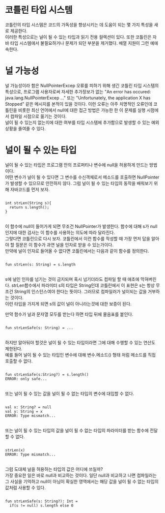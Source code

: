 # 코틀린 타입 시스템

코틀린의 타입 시스템은 코드의 가독성을 향상시키는 데 도움이 되는 몇 가지 특성을 새로 제공한다.   
이러한 특성으로는 널이 될 수 있는 타입과 읽기 전용 컬렉션이 있다. 또한 코틀린은 자바 타입 시스템에서 불필요하거나 문제가 되던 부분을 제거했다. 배열 지원이 그런 예에 속한다.

# 널 가능성

널 가능성이라 함은 NullPointerExcep 오류를 피하기 위해 생긴 코틀린 타입 시스템의 특성으로, 프로그램 사용자로써 자세한 추가정보가 없는 "An error has occured: java.lang.NullPointerExcep ..." 또는 "Unfortunately, the application X has Stopped" 같은 메시지를 본적이 있을 것이다. 이런 오류는 아주 치명적인 오류인데 코틀린을 비롯한 최신 언어에서 null에 대한 접근 방법은 가능한 한 이 문제를 실행 시점에서 컴파일 시점으로 옮기는 것이다.   
널이 될 수 있는지 없는지에 대한 여부를 타입 시스템에 추가함으로 발생할 수 있는 예외상황을 줄여줄 수 있다.

# 널이 될 수 있는 타입

널이 될 수 있는 타입은 프로그램 안의 프로퍼티나 변수에 null을 허용하게 만드는 방법이다.   
어떤 변수가 널이 될 수 있다면 그 변수를 수신객체로서 메소드를 호출하면 NullPointer가 발생할 수 있으므로 안전하지 않다. 그럼 널이 될 수 있는 타입의 동작을 배워보기 위해 자바코드를 먼저 보자.
<pre>
<code>
int strLen(String s){
  return s.length();
}
</code>
</pre>

이 함수에 null이 들어가게 되면 무조건 NullPointer가 발생한다. 함수에 대해 s가 null인지에 대한 검사는 이 함수를 사용하는 의도에 따라 달라진다.   
그렇다면 코틀린으로 다시 보자. 코틀린에서 이런 함수를 작성할 때 가장 먼저 답을 알아야 할 질문은 이 함수가 과연 널을 인자로 받을 수 있는가이다.    
만약에 널이 인자로 들어올 수 없다면 코틀린에서는 다음과 같이 함수를 정의한다.
<pre>
<code>
fun strLen(s: String) = s.length
</code>
</pre>
s에 널인 인자를 넘기는 것이 금지되며 혹시 넘기더라도 컴파일 할 때 애초에 막혀버린다.
strLen함수에서 파라미터 s의 타입은 String인데 코틀린에서 이 표현은 s는 항상 무조건 String의 인스턴스여야 한다는 뜻이다. 그러므로 컴파일러가 널이되는 값을 거부하는 것이다.   
이런 타입을 가지게 되면 s의 값이 널이 아니라는것에 대한 보증이 된다.   

만약 함수가 널과 문자열 모두를 받는다 하면 타입 뒤에 물음표를 붙인다.
<pre>
<code>
fun strLenSafe(s: String) = ...
</code>
</pre>

하지만 알아둬야 할것은 널이 될 수 있는 타입이라면 그에 대해 수행할 수 있는 연산도 제한된다.   
예를 들어 널이 될 수 있는 타입인 변수에 대해 변수.메소드() 형태 처럼 메소드를 직접 호출할 수 없다.

<pre>
<code>
fun strLenSafe(s:String?) = s.length()
ERROR: only safe...
</code>
</pre>

또는 널이 될 수 있는 값을 널이 될 수 없는 타입의 변수에 대입할 수 없다.

<pre>
<code>
val x: String? = null
val y: String = x
ERROR: Type mismatch...
</code>
</pre>

또는 널이 될 수 있는 타입의 값을 널이 될 수 없는 타입의 파라미터를 받는 함수에 전달할 수 없다.

<pre>
<code>
strLen(x)
ERROR: Type mismatch...
</code>
</pre>

그럼 도대체 널을 허용하는 타입의 값은 어디에 쓰일까?   
가장 중요한 일은 바로 null과 비교하는 것이다. 일단 null과 비교하고 나면 컴파일러는 그 사실을 기억하고 null이 아님이 확실한 영역에서는 해당 값을 널이 될 수 없는 타입의 값처럼 사용할 수 있다.

<pre>
<code>
fun strLenSafe(s: String?): Int =
  if(s != null) s.length else 0
</code>
</pre>
